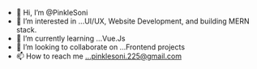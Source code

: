 - 👋 Hi, I’m @PinkleSoni
- 👀 I’m interested in ...UI/UX, Website Development, and building MERN stack.
- 🌱 I’m currently learning ...Vue.Js
- 💞️ I’m looking to collaborate on ...Frontend projects
- 📫 How to reach me ...pinklesoni.225@gmail.com

<!---
PinkleSoni/PinkleSoni is a ✨ special ✨ repository because its `README.md` (this file) appears on your GitHub profile.
You can click the Preview link to take a look at your changes.
--->
